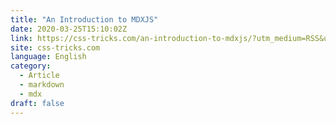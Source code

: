 ```yaml
---
title: "An Introduction to MDXJS"
date: 2020-03-25T15:10:02Z
link: https://css-tricks.com/an-introduction-to-mdxjs/?utm_medium=RSS&utm_source=news.12bit.vn
site: css-tricks.com
language: English
category:
  - Article
  - markdown
  - mdx
draft: false
---
```

